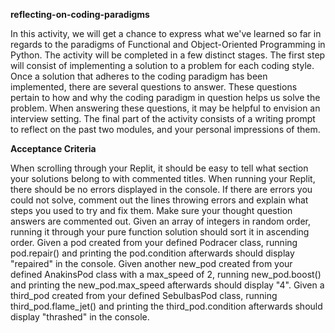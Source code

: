 
 **reflecting-on-coding-paradigms** 

In this activity, we will get a chance to express what we've learned so far in regards to the paradigms of Functional and Object-Oriented Programming in Python. The activity will be completed in a few distinct stages. The first step will consist of implementing a solution to a problem for each coding style. Once a solution that adheres to the coding paradigm has been implemented, there are several questions to answer. These questions pertain to how and why the coding paradigm in question helps us solve the problem. When answering these questions, it may be helpful to envision an interview setting. The final part of the activity consists of a writing prompt to reflect on the past two modules, and your personal impressions of them.


**Acceptance Criteria**

When scrolling through your Replit, it should be easy to tell what section your solutions belong to with commented titles.
When running your Replit, there should be no errors displayed in the console.
If there are errors you could not solve, comment out the lines throwing errors and explain what steps you used to try and fix them.
Make sure your thought question answers are commented out.
Given an array of integers in random order, running it through your pure function solution should sort it in ascending order.
Given a pod created from your defined Podracer class, running pod.repair() and printing the pod.condition afterwards should display "repaired" in the console.
Given another new_pod created from your defined AnakinsPod class with a max_speed of 2, running new_pod.boost() and printing the new_pod.max_speed afterwards should display "4".
Given a third_pod created from your defined SebulbasPod class, running third_pod.flame_jet() and printing the third_pod.condition afterwards should display "thrashed" in the console.
